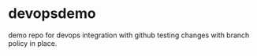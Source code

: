 # devopsdemo
demo repo for devops integration with github
testing changes with branch policy in place.
